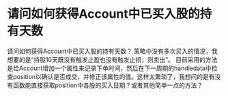 # 请问如何获得Account中已买入股的持有天数

请问如何获得Account中已买入股的持有天数？
策略中没有多次买入的情况，我想要的是“持股10天既没有触发止盈也没有触发止损，则卖出”。
目前采用的方法是给Account增加一个属性来记录下单时间，然后在下一周期的handledata中检查position以确认是否成交，并修正该属性的值。这样太繁琐了，我想问的是有没有函数能直接获取position中各股的买入日期？或者其他简单一点的方法？